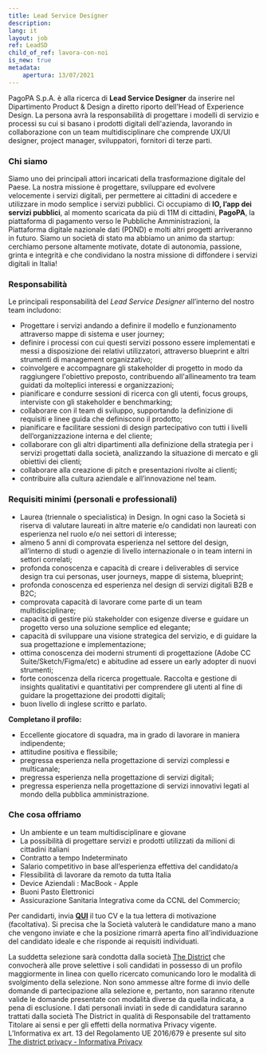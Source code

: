```yaml
---
title: Lead Service Designer
description:
lang: it
layout: job
ref: LeadSD
child_of_ref: lavora-con-noi
is_new: true
metadata:
    apertura: 13/07/2021 
---
```


PagoPA S.p.A. è alla ricerca di **Lead Service Designer** da inserire nel Dipartimento Product & Design a diretto riporto dell'Head of Experience  Design. 
La persona avrà la responsabilità di progettare i modelli di servizio e processi su cui si basano i prodotti digitali dell'azienda, lavorando in collaborazione con un team multidisciplinare che comprende UX/UI designer, project manager, sviluppatori, fornitori di terze parti.
 
### Chi siamo

Siamo uno dei principali attori incaricati della trasformazione digitale del Paese. La nostra missione è progettare, sviluppare ed evolvere velocemente i servizi digitali, per permettere ai cittadini di accedere e utilizzare in modo semplice i servizi pubblici.
Ci occupiamo di **IO, l’app dei servizi pubblici**, al momento scaricata da più di 11M di cittadini, **PagoPA**, la piattaforma di pagamento verso le Pubbliche Amministrazioni, la Piattaforma digitale nazionale dati (PDND) e molti altri progetti arriveranno in futuro.
Siamo un società di stato ma abbiamo un animo da startup: cerchiamo persone altamente motivate, dotate di autonomia, passione, grinta e integrità e che condividano la nostra missione di diffondere i servizi digitali in Italia!
 
### Responsabilità

Le principali responsabilità del _Lead Service Designer_ all’interno del nostro team  includono:
- Progettare i servizi andando a definire il modello e funzionamento attraverso mappe di sistema e user journey;
- definire i processi con cui questi servizi possono essere implementati e messi a disposizione dei relativi utilizzatori, attraverso blueprint e altri strumenti di management organizzativo;
- coinvolgere e accompagnare gli stakeholder di progetto in modo da raggiungere l'obiettivo preposto, contribuendo all'allineamento tra team guidati da molteplici interessi e organizzazioni;
- pianificare e condurre sessioni di ricerca con gli utenti, focus groups, interviste con gli stakeholder e benchmarking;
- collaborare con il team di sviluppo, supportando la definizione di requisiti e linee guida che definiscono il prodotto;
- pianificare e facilitare sessioni di design partecipativo con tutti i livelli dell’organizzazione interna e del cliente;
- collaborare con gli altri dipartimenti alla definizione della strategia per i servizi progettati dalla società, analizzando la situazione di mercato e gli obiettivi dei clienti;
- collaborare alla creazione di pitch e presentazioni rivolte ai clienti;
- contribuire alla cultura aziendale e all’innovazione nel team.

### Requisiti minimi (personali e professionali)

- Laurea (triennale o specialistica) in Design. In ogni caso la Società si riserva di valutare laureati in altre materie e/o candidati non laureati con esperienza nel ruolo e/o nei settori di interesse;
- almeno 5 anni di comprovata esperienza nel settore del design, all’interno di studi o agenzie di livello internazionale o in team interni in settori correlati;
- profonda conoscenza e capacità di creare i deliverables di service design tra cui personas, user journeys, mappe di sistema, blueprint;
- profonda conoscenza ed esperienza nel design di servizi digitali B2B e B2C;
- comprovata capacità di lavorare come parte di un team multidisciplinare;
- capacità di gestire più stakeholder con esigenze diverse e guidare un progetto verso una soluzione semplice ed elegante;
- capacità di sviluppare una visione strategica del servizio, e di guidare la sua progettazione e implementazione;
- ottima conoscenza dei moderni strumenti di progettazione (Adobe CC Suite/Sketch/Figma/etc) e abitudine ad essere un early adopter di nuovi strumenti;
- forte conoscenza della ricerca progettuale. Raccolta e gestione di insights qualitativi e quantitativi per comprendere gli utenti al fine di guidare la progettazione dei prodotti digitali;
- buon livello di inglese scritto e parlato.


**Completano il profilo:**

- Eccellente giocatore di squadra, ma in grado di lavorare in maniera indipendente;
- attitudine positiva e flessibile;
- pregressa esperienza nella progettazione di servizi complessi e multicanale;
- pregressa esperienza nella progettazione di servizi digitali;
- pregressa esperienza nella progettazione di servizi innovativi legati al mondo della pubblica amministrazione.

### Che cosa offriamo

- Un ambiente e un team multidisciplinare e giovane 
- La possibilità di progettare servizi e prodotti utilizzati da milioni di cittadini italiani
- Contratto a tempo Indeterminato
- Salario competitivo in base all’esperienza effettiva del candidato/a
- Flessibilità di lavorare da remoto da tutta Italia
- Device Aziendali : MacBook - Apple
- Buoni Pasto Elettronici
- Assicurazione Sanitaria Integrativa come da CCNL del Commercio;

Per candidarti, invia [**QUI**](https://www.the-district.com/offerta-di-lavoro/lead-service-designer) il tuo CV e la tua lettera di motivazione (facoltativa). Si precisa che la Società valuterà le candidature mano a mano che vengono inviate e che la posizione rimarrà aperta fino all’individuazione del candidato ideale e che risponde ai requisiti individuati.
 
La suddetta selezione sarà condotta dalla società [The District](https://www.the-district.com/) che convocherà alle prove selettive i soli candidati in possesso di un profilo maggiormente in linea con quello ricercato comunicando loro le modalità di svolgimento della selezione.
Non sono ammesse altre forme di invio delle domande di partecipazione alla selezione e, pertanto, non saranno ritenute valide le domande presentate con modalità diverse da quella indicata, a pena di esclusione.
I dati personali inviati in sede di candidatura saranno trattati dalla società The District in qualità di Responsabile del trattamento Titolare ai sensi e per gli effetti della normativa Privacy vigente.
L’Informativa ex art. 13 del Regolamento UE 2016/679 è presente sul sito [The district privacy - Informativa Privacy](https://www.the-district.com/informativa-sul-trattamento-dei-dati-personali-openings-pagopa.html)
